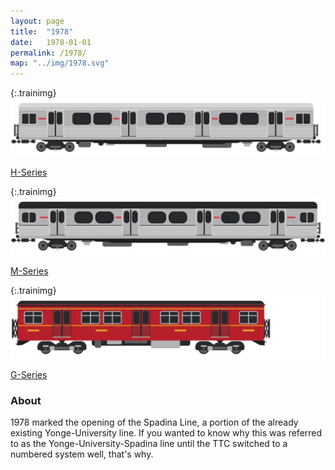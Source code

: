 ```yaml
---
layout: page
title:  "1978"
date:   1978-01-01
permalink: /1978/
map: "../img/1978.svg"
---
```


{:.trainimg}
![H-Series](../img/h-series.svg)

[H-Series](https://en.wikipedia.org/wiki/H_series_(Toronto_subway))

{:.trainimg}
![M-Series](../img/m-series.svg)

[M-Series](https://en.wikipedia.org/wiki/M_series_(Toronto_subway))

{:.trainimg}
![G-Series](../img/g-series.svg)

[G-Series](https://en.wikipedia.org/wiki/G_series_(Toronto_subway))

### About

1978 marked the opening of the Spadina Line, a portion of the already existing Yonge-University line.  If you wanted to know why this was referred to as the Yonge-University-Spadina line until the TTC switched to a numbered system well, that's why.